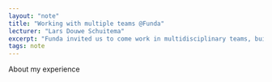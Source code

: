 ```yaml
---
layout: "note"
title: "Working with multiple teams @Funda"
lecturer: "Lars Douwe Schuitema"
excerpt: "Funda invited us to come work in multidisciplinary teams, building several features."
tags: note
---
```


About my experience
